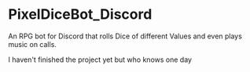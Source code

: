 # PixelDiceBot_Discord

An RPG bot for Discord that rolls Dice of different Values and even plays music on calls.

I haven't finished the project yet but who knows one day
